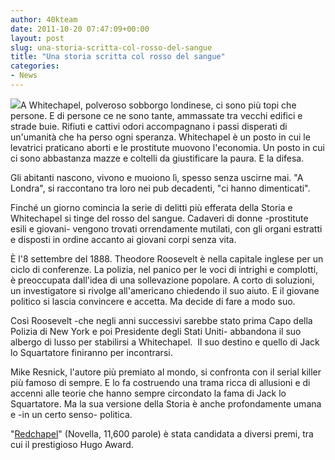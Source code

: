 ```yaml
---
author: 40kteam
date: 2011-10-20 07:47:09+00:00
layout: post
slug: una-storia-scritta-col-rosso-del-sangue
title: "Una storia scritta col rosso del sangue"
categories:
- News
---
```


[![](http://quarantak.wpengine.com/wp-content/uploads/2011/10/redchapel-resnick_t1.jpg)](http://www.bookrepublic.it/book/9788865860793-redchapel/)A Whitechapel, polveroso sobborgo londinese, ci sono più topi che persone. E di persone ce ne sono tante, ammassate tra vecchi edifici e strade buie.
Rifiuti e cattivi odori accompagnano i passi disperati di un'umanità che ha perso ogni speranza. Whitechapel è un posto in cui le levatrici praticano aborti e le prostitute muovono l'economia. Un posto in cui ci sono abbastanza mazze e coltelli da giustificare la paura. E la difesa.

Gli abitanti nascono, vivono e muoiono lì, spesso senza uscirne mai. "A Londra", si raccontano tra loro nei pub decadenti, "ci hanno dimenticati".

Finché un giorno comincia la serie di delitti più efferata della Storia e Whitechapel si tinge del rosso del sangue. Cadaveri di donne -prostitute esili e giovani- vengono trovati orrendamente mutilati, con gli organi estratti e disposti in ordine accanto ai giovani corpi senza vita.

È l'8 settembre del 1888. Theodore Roosevelt è nella capitale inglese per un ciclo di conferenze. La polizia, nel panico per le voci di intrighi e complotti, è preoccupata dall'idea di una sollevazione popolare. A corto di soluzioni, un investigatore si rivolge all'americano chiedendo il suo aiuto. E il giovane politico si lascia convincere e accetta. Ma decide di fare a modo suo.

Così Roosevelt -che negli anni successivi sarebbe stato prima Capo della Polizia di New York e poi Presidente degli Stati Uniti- abbandona il suo albergo di lusso per stabilirsi a Whitechapel.  Il suo destino e quello di Jack lo Squartatore finiranno per incontrarsi.

Mike Resnick, l'autore più premiato al mondo, si confronta con il serial killer più famoso di sempre. E lo fa costruendo una trama ricca di allusioni e di accenni alle teorie che hanno sempre circondato la fama di Jack lo Squartatore. Ma la sua versione della Storia è anche profondamente umana e -in un certo senso- politica.

"[Redchapel](http://www.bookrepublic.it/book/9788865860793-redchapel/)" (Novella, 11,600 parole) è stata candidata a diversi premi, tra cui il prestigioso Hugo Award.
